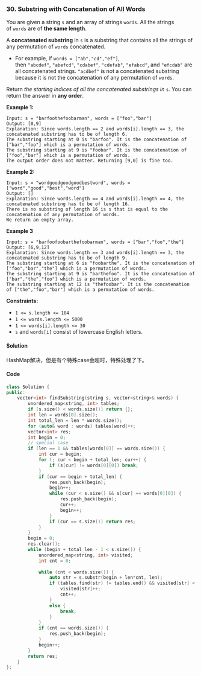 ### 30. Substring with Concatenation of All Words

You are given a string `s` and an array of strings `words`. All the strings of `words` are of **the same length**.

A **concatenated substring** in `s` is a substring that contains all the strings of any permutation of `words` concatenated.

- For example, if `words = ["ab","cd","ef"]`, then `"abcdef"`, `"abefcd"`, `"cdabef"`, `"cdefab"`, `"efabcd"`, and `"efcdab"` are all concatenated strings. `"acdbef"` is not a concatenated substring because it is not the concatenation of any permutation of `words`.

Return *the starting indices of all the concatenated substrings in* `s`. You can return the answer in **any order**.

**Example 1:**

```
Input: s = "barfoothefoobarman", words = ["foo","bar"]
Output: [0,9]
Explanation: Since words.length == 2 and words[i].length == 3, the concatenated substring has to be of length 6.
The substring starting at 0 is "barfoo". It is the concatenation of ["bar","foo"] which is a permutation of words.
The substring starting at 9 is "foobar". It is the concatenation of ["foo","bar"] which is a permutation of words.
The output order does not matter. Returning [9,0] is fine too.
```

**Example 2:**

```
Input: s = "wordgoodgoodgoodbestword", words = ["word","good","best","word"]
Output: []
Explanation: Since words.length == 4 and words[i].length == 4, the concatenated substring has to be of length 16.
There is no substring of length 16 is s that is equal to the concatenation of any permutation of words.
We return an empty array.
```

**Example 3**

```
Input: s = "barfoofoobarthefoobarman", words = ["bar","foo","the"]
Output: [6,9,12]
Explanation: Since words.length == 3 and words[i].length == 3, the concatenated substring has to be of length 9.
The substring starting at 6 is "foobarthe". It is the concatenation of ["foo","bar","the"] which is a permutation of words.
The substring starting at 9 is "barthefoo". It is the concatenation of ["bar","the","foo"] which is a permutation of words.
The substring starting at 12 is "thefoobar". It is the concatenation of ["the","foo","bar"] which is a permutation of words.
```



**Constraints:**

- `1 <= s.length <= 104`
- `1 <= words.length <= 5000`
- `1 <= words[i].length <= 30`
- `s` and `words[i]` consist of lowercase English letters.

#### Solution

HashMap解决，但是有个特殊case会超时，特殊处理了下。

#### Code

```cpp
class Solution {
public:
    vector<int> findSubstring(string s, vector<string>& words) {
        unordered_map<string, int> tables;
        if (s.size() < words.size()) return {};
        int len = words[0].size();
        int total_len = len * words.size();
        for (auto& word : words) tables[word]++;
        vector<int> res;
        int begin = 0;
        // special case
        if (len == 1 && tables[words[0]] == words.size()) {
            int cur = begin;
            for (; cur < begin + total_len; cur++) {
                if (s[cur] != words[0][0]) break;
            }
            if (cur == begin + total_len) {
                res.push_back(begin);
                begin++;
                while (cur < s.size() && s[cur] == words[0][0]) {
                    res.push_back(begin);
                    cur++;
                    begin++;
                }
                if (cur == s.size()) return res;
            }
        }
        begin = 0;
        res.clear();
        while (begin + total_len - 1 < s.size()) {
            unordered_map<string, int> visited;
            int cnt = 0;
            
            while (cnt < words.size()) {
                auto str = s.substr(begin + len*cnt, len);
                if (tables.find(str) != tables.end() && visited[str] < tables[str]) {
                    visited[str]++;
                    cnt++;
                }
                else {
                    break;
                }
            }
            if (cnt == words.size()) {
                res.push_back(begin);
            }
            begin++;
        }
        return res;
    }
};
```
